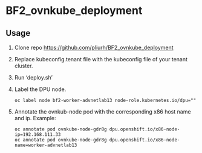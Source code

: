 # BF2_ovnkube_deployment

## Usage

1. Clone repo https://github.com/pliurh/BF2_ovnkube_deployment
2. Replace kubeconfig.tenant file with the kubeconfig file of your tenant cluster.
3. Run ‘deploy.sh’
4. Label the DPU node.

   ```
   oc label node bf2-worker-advnetlab13 node-role.kubernetes.io/dpu=""
   ```

5. Annotate the ovnkub-node pod with the corresponding x86 host name and ip.
   Example:

   ```
   oc annotate pod ovnkube-node-gdr8g dpu.openshift.io/x86-node-ip=192.168.111.33
   oc annotate pod ovnkube-node-gdr8g dpu.openshift.io/x86-node-name=worker-advnetlab13
   ```
